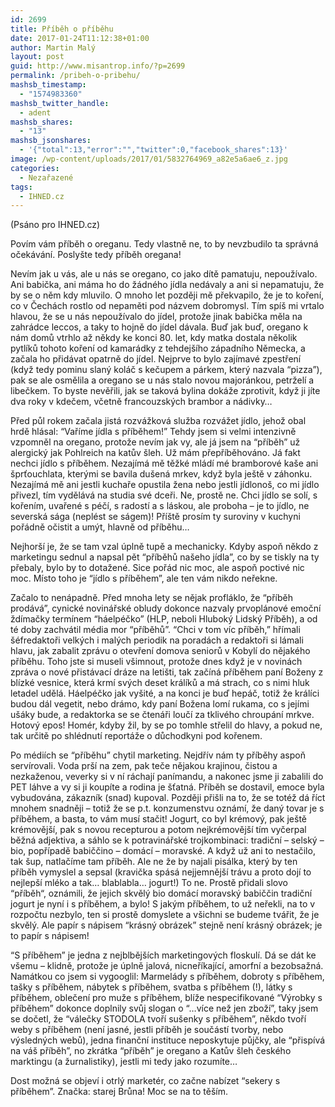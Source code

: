 ```yaml
---
id: 2699
title: Příběh o příběhu
date: 2017-01-24T11:12:38+01:00
author: Martin Malý
layout: post
guid: http://www.misantrop.info/?p=2699
permalink: /pribeh-o-pribehu/
mashsb_timestamp:
  - "1574983360"
mashsb_twitter_handle:
  - adent
mashsb_shares:
  - "13"
mashsb_jsonshares:
  - '{"total":13,"error":"","twitter":0,"facebook_shares":13}'
image: /wp-content/uploads/2017/01/5832764969_a82e5a6ae6_z.jpg
categories:
  - Nezařazené
tags:
  - IHNED.cz
---
```

<span style="font-weight: 400;">(Psáno pro IHNED.cz)</span>

<span style="font-weight: 400;">Povím vám příběh o oreganu. Tedy vlastně ne, to by nevzbudilo ta správná očekávání. Poslyšte tedy příběh oregana!</span>

<span style="font-weight: 400;">Nevím jak u vás, ale u nás se oregano, co jako dítě pamatuju, nepoužívalo. Ani babička, ani máma ho do žádného jídla nedávaly a ani si nepamatuju, že by se o něm kdy mluvilo. O mnoho let později mě překvapilo, že je to koření, co v Čechách rostlo od nepaměti pod názvem dobromysl. Tím spíš mi vrtalo hlavou, že se u nás nepoužívalo do jídel, protože jinak babička měla na zahrádce leccos, a taky to hojně do jídel dávala. Buď jak buď, oregano k nám domů vtrhlo až někdy ke konci 80. let, kdy matka dostala několik pytlíků tohoto koření od kamarádky z tehdejšího západního Německa, a začala ho přidávat opatrně do jídel. Nejprve to bylo zajímavé zpestření (když tedy pominu slaný koláč s kečupem a párkem, který nazvala “pizza”), pak se ale osmělila a oregano se u nás stalo novou majoránkou, petrželí a libečkem. To byste nevěřili, jak se taková bylina dokáže zprotivit, když ji jíte dva roky v kdečem, včetně francouzských brambor a nádivky…</span>

<span style="font-weight: 400;">Před půl rokem začala jistá rozvážková služba rozvážet jídlo, jehož obal hrdě hlásal: “Vaříme jídla s příběhem!” Tehdy jsem si velmi intenzivně vzpomněl na oregano, protože nevím jak vy, ale já jsem na “příběh” už alergický jak Pohlreich na katův šleh. Už mám přepříběhováno. Já fakt nechci jídlo s příběhem. Nezajímá mě těžké mládí mé bramborové kaše ani šprťouchlata, kterými se bavila dušená mrkev, když byla ještě v záhonku. Nezajímá mě ani jestli kuchaře opustila žena nebo jestli jídlonoš, co mi jídlo přivezl, tím vydělává na studia své dceři. Ne, prostě ne. Chci jídlo se solí, s kořením, uvařené s péčí, s radostí a s láskou, ale proboha &#8211; je to jídlo, ne severská sága (neplést se ságem)! Příště prosím ty suroviny v kuchyni pořádně očistit a umýt, hlavně od příběhu…</span>

<span style="font-weight: 400;">Nejhorší je, že se tam vzal úplně tupě a mechanicky. Kdyby aspoň někdo z marketingu sednul a napsal pět “příběhů našeho jídla”, co by se tiskly na ty přebaly, bylo by to dotažené. Sice pořád nic moc, ale aspoň poctivé nic moc. Místo toho je “jídlo s příběhem”, ale ten vám nikdo neřekne.</span>

<span style="font-weight: 400;">Začalo to nenápadně. Před mnoha lety se nějak profláklo, že “příběh prodává”, cynické novinářské obludy dokonce nazvaly prvoplánové emoční ždímačky termínem “háelpéčko” (HLP, neboli Hluboký Lidský Příběh), a od té doby zachvátil média mor “příběhů”. “Chci v tom víc příběh,” hřímali šéfredaktoři velkých i malých periodik na poradách a redaktoři si lámali hlavu, jak zabalit zprávu o otevření domova seniorů v Kobylí do nějakého příběhu. Toho jste si museli všimnout, protože dnes když je v novinách zpráva o nové přistávací dráze na letišti, tak začíná příběhem paní Boženy z blízké vesnice, která krmí svých deset králíků a má strach, co s nimi hluk letadel udělá. Háelpéčko jak vyšité, a na konci je buď hepáč, totiž že králíci budou dál vegetit, nebo drámo, kdy paní Božena lomí rukama, co s jejími ušáky bude, a redaktorka se se čtenáři loučí za tklivého chroupání mrkve. Hotový epos! Homér, kdyby žil, by se po tomhle střelil do hlavy, a pokud ne, tak určitě po shlédnutí reportáže o důchodkyni pod kořenem.</span>



<span style="font-weight: 400;">Po médiích se “příběhu” chytil marketing. Nejdřív nám ty příběhy aspoň servírovali. Voda prší na zem, pak teče nějakou krajinou, čistou a nezkaženou, veverky si v ní ráchají panímandu, a nakonec jsme ji zabalili do PET láhve a vy si ji koupíte a rodina je šťatná. Příběh se dostavil, emoce byla vybudována, zákazník (snad) kupoval. Později přišli na to, že se totéž dá říct mnohem snadněji &#8211; totiž že se p.t. konzumenstvu oznámí, že daný tovar je s příběhem, a basta, to vám musí stačit! Jogurt, co byl krémový, pak ještě krémovější, pak s novou recepturou a potom nejkrémovější tím vyčerpal běžná adjektiva, a sáhlo se k potravinářské trojkombinaci: tradiční &#8211; selský &#8211; bio, popřípadě babiččino &#8211; domácí &#8211; moravské. A když už ani to nestačilo, tak šup, natlačíme tam příběh. Ale ne že by najali pisálka, který by ten příběh vymyslel a sepsal (kravička spásá nejjemnější trávu a proto dojí to nejlepší mléko a tak… blablabla… jogurt!) To ne. Prostě přidali slovo “příběh&#8220;, oznámili, že jejich skvělý bio domácí moravský babiččin tradiční jogurt je nyní i s příběhem, a bylo! S jakým příběhem, to už neřekli, na to v rozpočtu nezbylo, ten si prostě domyslete a všichni se budeme tvářit, že je skvělý. Ale papír s nápisem “krásný obrázek” stejně není krásný obrázek; je to papír s nápisem!</span>

<span style="font-weight: 400;">“S příběhem” je jedna z nejblbějších marketingových floskulí. Dá se dát ke všemu &#8211; klidně, protože je úplně jalová, nicneříkající, amorfní a bezobsažná. Namátkou co jsem si vygooglil: Marmelády s příběhem, dobroty s příběhem, tašky s příběhem, nábytek s příběhem, svatba s příběhem (!), látky s příběhem, oblečení pro muže s příběhem, blíže nespecifikované “Výrobky s příběhem” dokonce doplnily svůj slogan o “&#8230;více než jen zboží”, taky jsem se dočetl, že “válečky STODOLA tvoří sušenky s příběhem”, někdo tvoří weby s příběhem (není jasné, jestli příběh je součástí tvorby, nebo výsledných webů), jedna finanční instituce neposkytuje půjčky, ale “přispívá na váš příběh”, no zkrátka “příběh” je oregano a Katův šleh českého marktingu (a žurnalistiky), jestli mi tedy jako rozumíte…</span>

<span style="font-weight: 400;">Dost možná se objeví i otrlý marketér, co začne nabízet “sekery s příběhem”. Značka: starej Brůna! Moc se na to těším.</span>